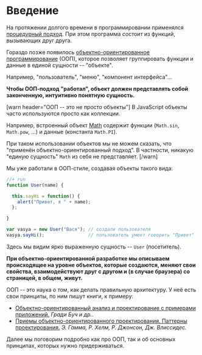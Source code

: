 # Введение 

На протяжении долгого времени в программировании применялся [процедурный подход](http://ru.wikipedia.org/wiki/%D0%9F%D1%80%D0%BE%D1%86%D0%B5%D0%B4%D1%83%D1%80%D0%BD%D0%BE%D0%B5_%D0%BF%D1%80%D0%BE%D0%B3%D1%80%D0%B0%D0%BC%D0%BC%D0%B8%D1%80%D0%BE%D0%B2%D0%B0%D0%BD%D0%B8%D0%B5). При этом программа состоит из функций, вызывающих друг друга.
	 
Гораздо позже появилось [объектно-ориентированное программирование](http://ru.wikipedia.org/wiki/%D0%9E%D0%B1%D1%8A%D0%B5%D0%BA%D1%82%D0%BD%D0%BE-%D0%BE%D1%80%D0%B8%D0%B5%D0%BD%D1%82%D0%B8%D1%80%D0%BE%D0%B2%D0%B0%D0%BD%D0%BD%D0%BE%D0%B5_%D0%BF%D1%80%D0%BE%D0%B3%D1%80%D0%B0%D0%BC%D0%BC%D0%B8%D1%80%D0%BE%D0%B2%D0%B0%D0%BD%D0%B8%D0%B5) (ООП), которое позволяет группировать функции и данные в единой сущности -- "объекте".
 	
Например, "пользователь", "меню", "компонент интерфейса"... 

**Чтобы ООП-подход "работал", объект должен представлять собой законченную, интуитивно понятную сущность.**

[warn header="ООП -- это не просто объекты"]
В JavaScript объекты часто используются просто как коллекции.

Например, встроенный объект [Math](https://developer.mozilla.org/en/JavaScript/Reference/Global_Objects/Math) содержит функции (`Math.sin`, `Math.pow`, ...) и данные (константа `Math.PI`).
 
При таком использовании объектов мы не можем сказать, что "применён объектно-ориентированный подход". В частности, никакую "единую сущность" `Math` из себя не представляет. 
[/warn]
 	 	

Мы уже работали в ООП-стиле, создавая объекты такого вида:

```js
//+ run
function User(name) {

  this.sayHi = function() {
    alert("Привет, я " + name);
  };

}

var vasya = new User("Вася"); // создали пользователя
vasya.sayHi();                // пользователь умеет говорить "Привет"
```

Здесь мы видим ярко выраженную сущность -- `User` (посетитель). 

**При объектно-ориентированной разработке мы описываем происходящее на уровне объектов, которые создаются, меняют свои свойства, взаимодействуют друг с другом и (в случае браузера) со страницей, в общем, живут.**

ООП -- это наука о том, как делать правильную архитектуру. У неё есть свои принципы, по ним пишут книги, к примеру:

<ul>
<li><a href="http://www.ozon.ru/context/detail/id/3905587/?partner=iliakan">Объектно-ориентированный анализ и проектирование с примерами приложений.</a>
<i>Гради Буч и др.</i>.</li>
<li><a href="http://www.ozon.ru/context/detail/id/2457392/?partner=iliakan">Приемы объектно-ориентированного проектирования. Паттерны проектирования.</a>
<i>Э. Гамма, Р. Хелм, Р. Джонсон, Дж. Влиссидес.</i></li>
</ul>

Далее мы поговорим подробно как про ООП, так и об основных принципах, которых нужно придерживаться.